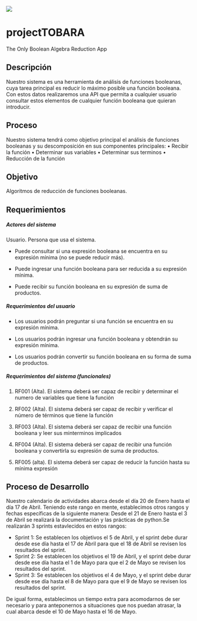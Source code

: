 ![](https://github.com/MiguelRAvila/projectTOBARA/blob/master/images/logo.png)

# projectTOBARA

The Only Boolean Algebra Reduction App

## Descripción

Nuestro sistema es una herramienta de análisis de funciones booleanas, cuya tarea principal es reducir lo máximo posible una función booleana.
Con estos datos realizaremos una API que permita a cualquier usuario consultar estos elementos de cualquier función booleana que quieran introducir.

## Proceso

Nuestro sistema tendrá como objetivo principal el análisis de funciones booleanas y su descomposición en sus componentes principales:
    • Recibir la función
    • Determinar sus variables 
    • Determinar sus terminos
    • Reducción de la función

## Objetivo

Algoritmos de reducción de funciones booleanas. 

## Requerimientos

##### Actores del sistema

Usuario. Persona que usa el sistema.

- Puede consultar si una expresión booleana se encuentra en su expresión mínima (no se puede reducir más).

- Puede ingresar una función booleana para ser reducida a su expresión mínima.

- Puede recibir su función booleana en su expresión de suma de productos.

##### Requerimientos del usuario

- Los usuarios podrán preguntar si una función se encuentra en su expresión mínima.

- Los usuarios podrán ingresar una función booleana y obtendrán su expresión mínima.

- Los usuarios podrán convertir su función booleana en su forma de suma de productos.

##### Requerimientos del sistema (funcionales)

1. RF001 (Alta). El sistema deberá ser capaz de recibir y determinar el numero de variables que tiene la función

2. RF002 (Alta). El sistema deberá ser capaz de recibir y verificar el número de términos que tiene la función

3. RF003 (Alta). El sistema deberá ser capaz de recibir una función booleana y leer sus minterminos implicados

4. RF004 (Alta). El sistema deberá ser capaz de recibir una función booleana y convertirla su expresión de suma de productos.

5. RF005 (alta). El sistema deberá ser capaz de reducir la función hasta su mínima expresión

## Proceso de Desarrollo

Nuestro calendario de actividades abarca desde el día 20 de Enero hasta el día 17 de Abril.
Teniendo este rango en mente, establecimos otros rangos y fechas específicas de la siguiente manera:
Desde el 21 de Enero hasta el 3 de Abril se realizará la documentación y las prácticas de python.Se realizarán 3 sprints estavlecidos en estos rangos:

- Sprint 1: Se establecen los objetivos el 5 de Abril, y el sprint debe durar desde ese día hasta el 17 de Abril para que el 18 de Abril se revisen los resultados del sprint.
- Sprint 2: Se establecen los objetivos el 19 de Abril, y el sprint debe durar desde ese día hasta el 1 de Mayo para que el 2 de Mayo se revisen los resultados del sprint.
- Sprint 3: Se establecen los objetivos el 4 de Mayo, y el sprint debe durar desde ese día hasta el 8 de Mayo para que el 9 de Mayo se revisen los resultados del sprint.

De igual forma, establecimos un tiempo extra para acomodarnos de ser necesario y para anteponernos a situaciones que nos puedan atrasar, la cual abarca desde el 10 de Mayo hasta el 16 de Mayo.
